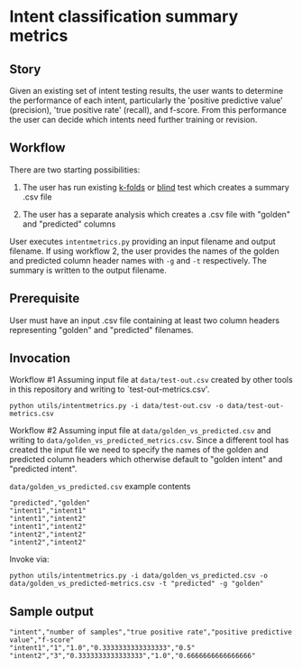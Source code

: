 # Intent classification summary metrics

## Story
Given an existing set of intent testing results, the user wants to determine the performance of each intent, particularly the 'positive predictive value' (precision), 'true positive rate' (recall), and f-score.  From this performance the user can decide which intents need further training or revision.

## Workflow
There are two starting possibilities:

1) The user has run existing [k-folds](kfold.md) or [blind](blind.md) test which creates a summary .csv file

2) The user has a separate analysis which creates a .csv file with "golden" and "predicted" columns 

User executes `intentmetrics.py` providing an input filename and output filename.  If using workflow 2, the user provides the names of the golden and predicted column header names with `-g` and `-t` respectively.
The summary is written to the output filename.

## Prerequisite
User must have an input .csv file containing at least two column headers representing "golden" and "predicted" filenames.

## Invocation
Workflow #1
Assuming input file at `data/test-out.csv` created by other tools in this repository and writing to `test-out-metrics.csv'. 

```
python utils/intentmetrics.py -i data/test-out.csv -o data/test-out-metrics.csv
```

Workflow #2
Assuming input file at `data/golden_vs_predicted.csv` and writing to `data/golden_vs_predicted_metrics.csv`.  Since a different tool has created the input file we need to specify the names of the golden and predicted column headers which otherwise default to "golden intent" and "predicted intent".


`data/golden_vs_predicted.csv` example contents

```
"predicted","golden"
"intent1","intent1"
"intent1","intent2"
"intent1","intent2"
"intent2","intent2"
"intent2","intent2"
```

Invoke via:
```
python utils/intentmetrics.py -i data/golden_vs_predicted.csv -o data/golden_vs_predicted-metrics.csv -t "predicted" -g "golden"
```

## Sample output
```
"intent","number of samples","true positive rate","positive predictive value","f-score"
"intent1","1","1.0","0.3333333333333333","0.5"
"intent2","3","0.3333333333333333","1.0","0.6666666666666666"
```
